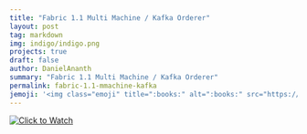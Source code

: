 ```yaml
---
title: "Fabric 1.1 Multi Machine / Kafka Orderer"
layout: post
tag: markdown
img: indigo/indigo.png
projects: true
draft: false
author: DanielAnanth
summary: "Fabric 1.1 Multi Machine / Kafka Orderer"
permalink: fabric-1.1-mmachine-kafka
jemoji: '<img class="emoji" title=":books:" alt=":books:" src="https://digitalmarketplace-sapcpprd.s3.eu-central-1.amazonaws.com/11rA5_aU-6481o6j7mrYANBY6mEpKyz2yBRJM8JB_0N4GGvzY2VavIL5K-kfgFln.svg" height="20" width="20" align="absmiddle">'
---
```


[![Click to Watch](https://img.youtube.com/vi/bO5jeCYkSFY/0.jpg)](https://www.youtube.com/watch?v=bO5jeCYkSFY)
